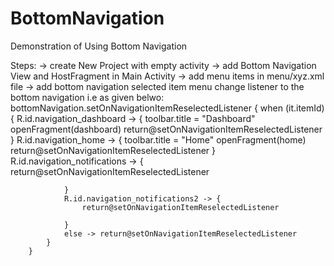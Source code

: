 # BottomNavigation
 Demonstration of Using Bottom Navigation 
 
 Steps:
 -> create New Project with empty activity
 -> add Bottom Navigation View and HostFragment in Main Activity
 -> add menu items in menu/xyz.xml file
 -> add bottom navigation selected item menu change listener to the bottom navigation i.e as given belwo:
 bottomNavigation.setOnNavigationItemReselectedListener {
            when (it.itemId) {
                R.id.navigation_dashboard -> {
                    toolbar.title = "Dashboard"
                    openFragment(dashboard)
                    return@setOnNavigationItemReselectedListener
                }
                R.id.navigation_home -> {
                    toolbar.title = "Home"
                    openFragment(home)
                    return@setOnNavigationItemReselectedListener
                }
                R.id.navigation_notifications -> {
                    return@setOnNavigationItemReselectedListener

                }
                R.id.navigation_notifications2 -> {
                    return@setOnNavigationItemReselectedListener

                }
                else -> return@setOnNavigationItemReselectedListener
            }
        }
